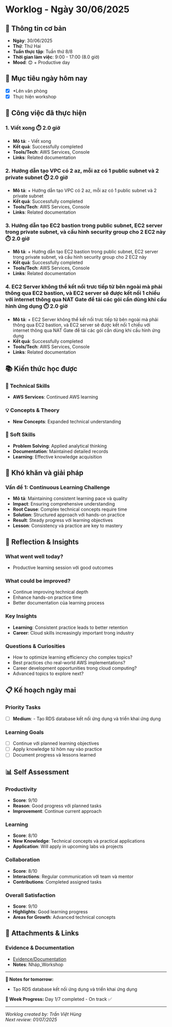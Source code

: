 # Worklog - Ngày 30/06/2025

## 📅 Thông tin cơ bản
- **Ngày**: 30/06/2025
- **Thứ**: Thứ Hai
- **Tuần thực tập**: Tuần thứ 8/8
- **Thời gian làm việc**: 9:00 - 17:00 (8.0 giờ)
- **Mood**: 😊 + Productive day

## 🎯 Mục tiêu ngày hôm nay
- [x] *Lên văn phòng
- [x] Thực hiện workshop

## 💼 Công việc đã thực hiện

### 1. Viết xong ⏱️ 2.0 giờ
- **Mô tả**: - Viết xong
- **Kết quả**: Successfully completed
- **Tools/Tech**: AWS Services, Console
- **Links**: Related documentation

### 2. Hướng dẫn tạo VPC có 2 az, mỗi az có 1 public subnet và 2 private subnet ⏱️ 2.0 giờ
- **Mô tả**: + Hướng dẫn tạo VPC có 2 az, mỗi az có 1 public subnet và 2 private subnet
- **Kết quả**: Successfully completed
- **Tools/Tech**: AWS Services, Console
- **Links**: Related documentation

### 3. Hướng dẫn tạo EC2 bastion trong public subnet, EC2 server trong private subnet, và cấu hình security group cho 2 EC2 này ⏱️ 2.0 giờ
- **Mô tả**: + Hướng dẫn tạo EC2 bastion trong public subnet, EC2 server trong private subnet, và cấu hình security group cho 2 EC2 này
- **Kết quả**: Successfully completed
- **Tools/Tech**: AWS Services, Console
- **Links**: Related documentation

### 4. EC2 Server không thể kết nối trưc tiếp từ bên ngoài mà phải thông qua EC2 bastion, và EC2 server sẽ được kết nối 1 chiều với internet thông qua NAT Gate để tải các gói cần dùng khi cấu hình ứng dụng ⏱️ 2.0 giờ
- **Mô tả**: + EC2 Server không thể kết nối trưc tiếp từ bên ngoài mà phải thông qua EC2 bastion, và EC2 server sẽ được kết nối 1 chiều với internet thông qua NAT Gate để tải các gói cần dùng khi cấu hình ứng dụng
- **Kết quả**: Successfully completed
- **Tools/Tech**: AWS Services, Console
- **Links**: Related documentation

## 📚 Kiến thức học được

### 🔧 Technical Skills
- **AWS Services**: Continued AWS learning

### 💡 Concepts & Theory
- **New Concepts**: Expanded technical understanding

### 🤝 Soft Skills
- **Problem Solving**: Applied analytical thinking
- **Documentation**: Maintained detailed records
- **Learning**: Effective knowledge acquisition

## 🚧 Khó khăn và giải pháp

### Vấn đề 1: Continuous Learning Challenge
- **Mô tả**: Maintaining consistent learning pace và quality
- **Impact**: Ensuring comprehensive understanding
- **Root Cause**: Complex technical concepts require time
- **Solution**: Structured approach với hands-on practice
- **Result**: Steady progress với learning objectives
- **Lesson**: Consistency và practice are key to mastery

## 💭 Reflection & Insights

### What went well today?
- Productive learning session với good outcomes

### What could be improved?
- Continue improving technical depth
- Enhance hands-on practice time
- Better documentation của learning process

### Key Insights
- **Learning**: Consistent practice leads to better retention
- **Career**: Cloud skills increasingly important trong industry

### Questions & Curiosities
- How to optimize learning efficiency cho complex topics?
- Best practices cho real-world AWS implementations?
- Career development opportunities trong cloud computing?
- Advanced topics to explore next?

## 📋 Kế hoạch ngày mai

### Priority Tasks
- [ ] **Medium**: - Tạo RDS database kết nối ứng dụng và triển khai ứng dụng

### Learning Goals
- [ ] Continue với planned learning objectives
- [ ] Apply knowledge từ hôm nay vào practice
- [ ] Document progress và lessons learned

## 📊 Self Assessment

### Productivity
- **Score**: 9/10
- **Reason**: Good progress với planned tasks
- **Improvement**: Continue current approach

### Learning
- **Score**: 8/10
- **New Knowledge**: Technical concepts và practical applications
- **Application**: Will apply in upcoming labs và projects

### Collaboration
- **Score**: 8/10
- **Interactions**: Regular communication với team và mentor
- **Contributions**: Completed assigned tasks

### Overall Satisfaction
- **Score**: 9/10
- **Highlights**: Good learning progress
- **Areas for Growth**: Advanced technical concepts

## 📎 Attachments & Links

### Evidence & Documentation
- [Evidence/Documentation](https://docs.google.com/document/d/1pdTc7kOXgqOTWDjFJImPoiNcQT0E71hEDPwrPoK_jL0/edit?usp=sharing)
- **Notes**: Nháp_Workshop

---

**📝 Notes for tomorrow:**
- Tạo RDS database kết nối ứng dụng và triển khai ứng dụng

**🎯 Week Progress:**
Day 1/7 completed - On track ✅

---
*Worklog created by: Trần Việt Hùng*  
*Next review: 01/07/2025*